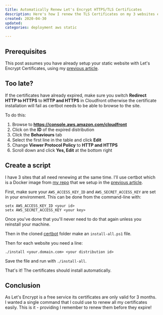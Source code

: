 ```yaml
---
title: Automatically Renew Let's Encrypt HTTPS/TLS Certificates
description: Here's how I renew the TLS Certificates on my 3 websites every 3 months with one command.
created: 2020-04-30
updated:
categories: deployment aws static

---
```


## Prerequisites

This post assumes you have already setup your static website with Let's Encrypt
Certificates, using my [previous article](2019-10-28-aws-static-website.html).

## Too late?

If the certificates have already expired, make sure you switch **Redirect HTTP to
HTTPS** to **HTTP and HTTPS** in Cloudfront otherwise the certificate
installation will fail as certbot needs to be able to browse to the site.

To do this:

1. Browse to **https://console.aws.amazon.com/cloudfront**
1. Click on the **ID** of the expired distribution
1. Click the **Behaviours** tab
1. Select the first line in the table and click **Edit**
1. Change **Viewer Protocol Policy** to **HTTP and HTTPS**
1. Scroll down and click **Yes, Edit** at the bottom right

## Create a script

I have 3 sites that all need renewing at the same time. I'll use certbot which
is a Docker image from [my repo](https://github.com/PhilT/certbot-s3front.git)
that we setup in the [previous article](2019-10-28-aws-static-website.html).

First, make sure your `AWS_ACCESS_KEY_ID` and `AWS_SECRET_ACCESS_KEY` are set in your
environment. This can be done from the command-line with:

```
setx AWS_ACCESS_KEY_ID <your id>
setx AWS_SECRET_ACCESS_KEY <your key>
```

Once you've done that you'll never need to do that again unless you reinstall your
machine.

Then in the cloned [certbot](https://github.com/PhilT/certbot-s3front.git)
folder make an `install-all.ps1` file.

Then for each website you need a line:

```
./install <your.domain.com> <your distribution id>
```

Save the file and run with `./install-all`.

That's it! The certificates should install automatically.

## Conclusion

As Let's Encrypt is a free service its certificates are only valid for 3 months.
I wanted a single command that I could use to renew all my certificates easily.
This is it - providing I remember to renew them before they expire!
